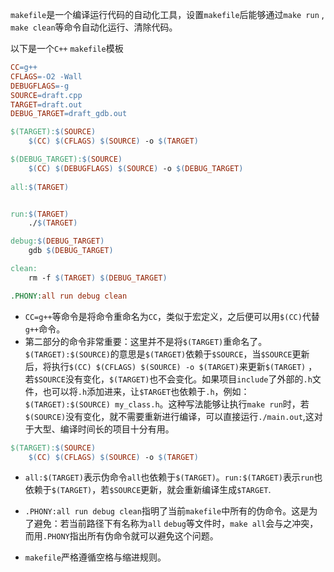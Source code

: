 `makefile`是一个编译运行代码的自动化工具，设置`makefile`后能够通过`make run` , `make clean`等命令自动化运行、清除代码。

以下是一个`C++` `makefile`模板

```makefile
CC=g++
CFLAGS=-O2 -Wall
DEBUGFLAGS=-g
SOURCE=draft.cpp
TARGET=draft.out
DEBUG_TARGET=draft_gdb.out

$(TARGET):$(SOURCE)
	$(CC) $(CFLAGS) $(SOURCE) -o $(TARGET)

$(DEBUG_TARGET):$(SOURCE)
	$(CC) $(DEBUGFLAGS) $(SOURCE) -o $(DEBUG_TARGET)
	
all:$(TARGET)


run:$(TARGET)
	./$(TARGET)

debug:$(DEBUG_TARGET)
	gdb $(DEBUG_TARGET)

clean:
	rm -f $(TARGET) $(DEBUG_TARGET)

.PHONY:all run debug clean
```

* `CC=g++`等命令是将命令重命名为`CC`，类似于宏定义，之后便可以用`$(CC)`代替`g++`命令。
* 第二部分的命令非常重要：这里并不是将`$(TARGET)`重命名了。`$(TARGET):$(SOURCE)`的意思是`$(TARGET)`依赖于`$SOURCE`，当`$SOURCE`更新后，将执行`$(CC) $(CFLAGS) $(SOURCE) -o $(TARGET)`来更新`$(TARGET)` ， 若`$SOURCE`没有变化，`$(TARGET)`也不会变化。如果项目`include`了外部的`.h`文件，也可以将`.h`添加进来，让`$TARGET`也依赖于`.h`，例如：`$(TARGET):$(SOURCE) my_class.h`。这种写法能够让执行`make run`时，若`$(SOURCE)`没有变化，就不需要重新进行编译，可以直接运行`./main.out`,这对于大型、编译时间长的项目十分有用。

```makefile
$(TARGET):$(SOURCE)
	$(CC) $(CFLAGS) $(SOURCE) -o $(TARGET)
```

* `all:$(TARGET)`表示伪命令`all`也依赖于`$(TARGET)`。`run:$(TARGET)`表示`run`也依赖于`$(TARGET)`，若`$SOURCE`更新，就会重新编译生成`$TARGET`.
* `.PHONY:all run debug clean`指明了当前`makefile`中所有的伪命令。这是为了避免：若当前路径下有名称为`all` `debug`等文件时，`make all`会与之冲突，而用`.PHONY`指出所有伪命令就可以避免这个问题。

* `makefile`严格遵循空格与缩进规则。